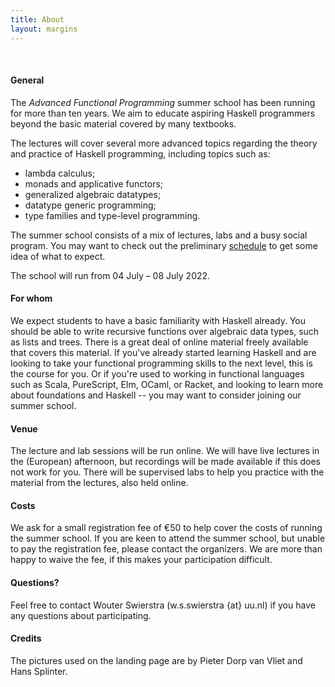 ```yaml
---
title: About
layout: margins
---
```


&nbsp;

#### General

The *Advanced Functional Programming* summer school has been running
for more than ten years. We aim to educate aspiring Haskell
programmers beyond the basic material covered by many textbooks.

The lectures will cover several more advanced topics regarding the
theory and practice of Haskell programming, including topics such as:

* lambda calculus;
* monads and applicative functors;
* generalized algebraic datatypes;
* datatype generic programming;
* type families and type-level programming.

The summer school consists of a mix of lectures, labs and a busy
social program. You may want to check out the preliminary
[schedule](schedule.html) to get some idea of what to expect.

The school will run from 04 July &ndash; 08 July 2022.

#### For whom

We expect students to have a basic familiarity with Haskell
already. You should be able to write recursive functions over
algebraic data types, such as lists and trees. There is a great deal
of online material freely available that covers this material. If
you've already started learning Haskell and are looking to take your
functional programming skills to the next level, this is the course
for you. Or if you're used to working in functional languages such as
Scala, PureScript, Elm, OCaml, or Racket, and looking to learn more
about foundations and Haskell -- you may want to consider joining our
summer school.

#### Venue

The lecture and lab sessions will be run online. We will have live
lectures in the (European) afternoon, but recordings will be made
available if this does not work for you. There will be supervised labs
to help you practice with the material from the lectures, also held
online.

#### Costs

We ask for a small registration fee of €50 to help cover the costs of
running the summer school. If you are keen to attend the summer
school, but unable to pay the registration fee, please contact the
organizers. We are more than happy to waive the fee, if this makes
your participation difficult.

#### Questions?

Feel free to contact Wouter Swierstra (w.s.swierstra {at} uu.nl) if
you have any questions about participating.

#### Credits

The pictures used on the landing page are by Pieter Dorp van Vliet and
Hans Splinter.


<!-- #### Sponsorship -->

<!-- We gratefully acknowledge Standard Chartered Bank and Jane Street -->
<!-- Capital for their sponsorship. -->

<!-- <div style="text-align:center"> -->

<!-- <img width="200" src="img/standard-chartered.png"/> -->

<!-- &nbsp; &nbsp; &nbsp; -->

<!-- <img width="200" src="img/jane-street.png"/> -->

<!-- &nbsp; &nbsp; &nbsp; -->

<!-- <img width="200" src="img/logo-tweag.svg"/> -->

<!-- </div> -->
